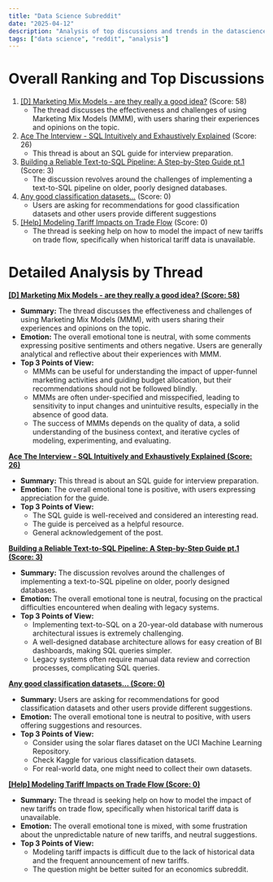 ```yaml
---
title: "Data Science Subreddit"
date: "2025-04-12"
description: "Analysis of top discussions and trends in the datascience subreddit"
tags: ["data science", "reddit", "analysis"]
---
```


# Overall Ranking and Top Discussions
1.  [[D] Marketing Mix Models - are they really a good idea?](https://www.reddit.com/r/datascience/comments/1jxdlfg/marketing_mix_models_are_they_really_a_good_idea/) (Score: 58)
    *   The thread discusses the effectiveness and challenges of using Marketing Mix Models (MMM), with users sharing their experiences and opinions on the topic.
2.  [Ace The Interview - SQL Intuitively and Exhaustively Explained](https://www.reddit.com/r/datascience/comments/1jxl18x/ace_the_interview_sql_intuitively_and/) (Score: 26)
    *   This thread is about an SQL guide for interview preparation.
3.  [Building a Reliable Text-to-SQL Pipeline: A Step-by-Step Guide pt.1](https://medium.com/p/9041b0777a77) (Score: 3)
    *   The discussion revolves around the challenges of implementing a text-to-SQL pipeline on older, poorly designed databases.
4.  [Any good classification datasets…](https://www.reddit.com/r/datascience/comments/1jx5k15/any_good_classification_datasets/) (Score: 0)
    *   Users are asking for recommendations for good classification datasets and other users provide different suggestions
5.  [[Help] Modeling Tariff Impacts on Trade Flow](https://www.reddit.com/r/datascience/comments/1jxe7rg/help_modeling_tariff_impacts_on_trade_flow/) (Score: 0)
    *   The thread is seeking help on how to model the impact of new tariffs on trade flow, specifically when historical tariff data is unavailable.

# Detailed Analysis by Thread
**[[D] Marketing Mix Models - are they really a good idea? (Score: 58)](https://www.reddit.com/r/datascience/comments/1jxdlfg/marketing_mix_models_are_they_really_a_good_idea/)**
*  **Summary:** The thread discusses the effectiveness and challenges of using Marketing Mix Models (MMM), with users sharing their experiences and opinions on the topic.
*  **Emotion:** The overall emotional tone is neutral, with some comments expressing positive sentiments and others negative. Users are generally analytical and reflective about their experiences with MMM.
*  **Top 3 Points of View:**
    *   MMMs can be useful for understanding the impact of upper-funnel marketing activities and guiding budget allocation, but their recommendations should not be followed blindly.
    *   MMMs are often under-specified and misspecified, leading to sensitivity to input changes and unintuitive results, especially in the absence of good data.
    *   The success of MMMs depends on the quality of data, a solid understanding of the business context, and iterative cycles of modeling, experimenting, and evaluating.

**[Ace The Interview - SQL Intuitively and Exhaustively Explained (Score: 26)](https://www.reddit.com/r/datascience/comments/1jxl18x/ace_the_interview_sql_intuitively_and/)**
*  **Summary:** This thread is about an SQL guide for interview preparation.
*  **Emotion:** The overall emotional tone is positive, with users expressing appreciation for the guide.
*  **Top 3 Points of View:**
    *   The SQL guide is well-received and considered an interesting read.
    *   The guide is perceived as a helpful resource.
    *   General acknowledgement of the post.

**[Building a Reliable Text-to-SQL Pipeline: A Step-by-Step Guide pt.1 (Score: 3)](https://medium.com/p/9041b0777a77)**
*  **Summary:** The discussion revolves around the challenges of implementing a text-to-SQL pipeline on older, poorly designed databases.
*  **Emotion:** The overall emotional tone is neutral, focusing on the practical difficulties encountered when dealing with legacy systems.
*  **Top 3 Points of View:**
    *   Implementing text-to-SQL on a 20-year-old database with numerous architectural issues is extremely challenging.
    *   A well-designed database architecture allows for easy creation of BI dashboards, making SQL queries simpler.
    *   Legacy systems often require manual data review and correction processes, complicating SQL queries.

**[Any good classification datasets… (Score: 0)](https://www.reddit.com/r/datascience/comments/1jx5k15/any_good_classification_datasets/)**
*  **Summary:** Users are asking for recommendations for good classification datasets and other users provide different suggestions.
*  **Emotion:** The overall emotional tone is neutral to positive, with users offering suggestions and resources.
*  **Top 3 Points of View:**
    *   Consider using the solar flares dataset on the UCI Machine Learning Repository.
    *   Check Kaggle for various classification datasets.
    *   For real-world data, one might need to collect their own datasets.

**[[Help] Modeling Tariff Impacts on Trade Flow (Score: 0)](https://www.reddit.com/r/datascience/comments/1jxe7rg/help_modeling_tariff_impacts_on_trade_flow/)**
*  **Summary:** The thread is seeking help on how to model the impact of new tariffs on trade flow, specifically when historical tariff data is unavailable.
*  **Emotion:** The overall emotional tone is mixed, with some frustration about the unpredictable nature of new tariffs, and neutral suggestions.
*  **Top 3 Points of View:**
    *   Modeling tariff impacts is difficult due to the lack of historical data and the frequent announcement of new tariffs.
    *   The question might be better suited for an economics subreddit.
